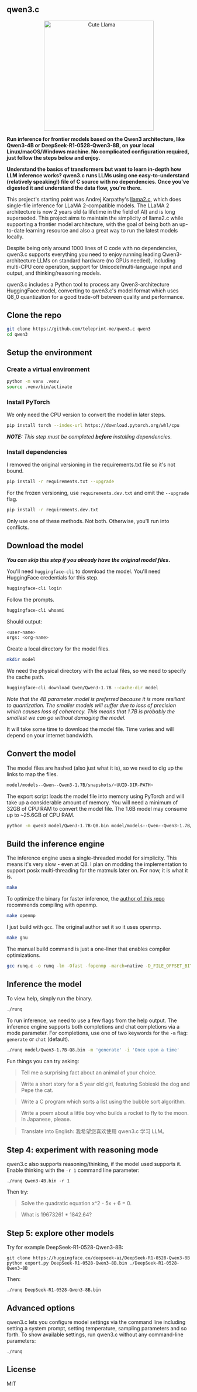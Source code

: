 ## qwen3.c

<p align="center">
  <img src="assets/qwen3_c.jpg" width="300" height="300" alt="Cute Llama">
</p>

**Run inference for frontier models based on the Qwen3 architecture, like Qwen3-4B or DeepSeek-R1-0528-Qwen3-8B, on your local Linux/macOS/Windows machine. No complicated configuration
required, just follow the steps below and enjoy.**

**Understand the basics of transformers but want to learn in-depth how LLM inference works? qwen3.c runs LLMs using one easy-to-understand (relatively speaking!) file of C source with no dependencies. Once you've
digested it and understand the data flow, you're there.**

This project's starting point was Andrej Karpathy's [llama2.c](https://github.com/karpathy/llama2.c), which does single-file
inference for LLaMA 2-compatible models. The LLaMA 2 architecture is now 2 years old (a lifetime in the field of AI) and is
long superseded. This project aims to maintain the simplicity of llama2.c while supporting a frontier
model architecture, with the goal of being both an up-to-date learning resource and also a great way to run the latest models locally.

Despite being only around 1000 lines of C code with no dependencies, qwen3.c supports everything you need to
enjoy running leading Qwen3-architecture LLMs on standard hardware (no GPUs needed), including multi-CPU core operation, support for Unicode/multi-language input and output, and thinking/reasoning models.

qwen3.c includes a Python tool to process any Qwen3-architecture HuggingFace model, converting to qwen3.c's model format which uses Q8_0 quantization for a good trade-off between quality
and performance.

## Clone the repo

```sh
git clone https://github.com/teleprint-me/qwen3.c qwen3
cd qwen3
```

## Setup the environment

### Create a virtual environment

```sh
python -m venv .venv
source .venv/bin/activate
```

### Install PyTorch

We only need the CPU version to convert the model in later steps.

```sh
pip install torch --index-url https://download.pytorch.org/whl/cpu
```

_**NOTE:** This step must be completed **before** installing dependencies._

### Install dependencies

I removed the original versioning in the requirements.txt file so it's not bound.

```sh
pip install -r requirements.txt --upgrade 
```

For the frozen versioning, use `requirements.dev.txt` and omit the `--upgrade` flag.

```sh
pip install -r requirements.dev.txt
```

Only use one of these methods. Not both. Otherwise, you'll run into conflicts.

## Download the model

_**You can skip this step if you already have the original model files.**_

You'll need `huggingface-cli` to download the model. You'll need HuggingFace credentials for this step.

```sh
huggingface-cli login
```

Follow the prompts.

```sh
huggingface-cli whoami
```

Should output:

```sh
<user-name>
orgs: <org-name>
```

Create a local directory for the model files.

```sh
mkdir model
```

We need the physical directory with the actual files, so we need to specify the cache path.

```sh
huggingface-cli download Qwen/Qwen3-1.7B --cache-dir model
```

_Note that the 4B parameter model is preferred because it is more resiliant to quantization._
_The smaller models will suffer due to loss of precision which causes loss of coherency._
_This means that 1.7B is probably the smallest we can go without damaging the model._

It will take some time to download the model file. Time varies and will depend on your internet bandwidth.

## Convert the model

The model files are hashed (also just what it is), so we need to dig up the links to map the files.

```sh
model/models--Qwen--Qwen3-1.7B/snapshots/<UUID-DIR-PATH>
```

The export script loads the model file into memory using PyTorch and will take up a considerable amount of memory.
You will need a minimum of 32GB of CPU RAM to convert the model file. The 1.6B model may consume up to ~25.6GB of CPU RAM.

```sh
python -m qwen3 model/Qwen3-1.7B-Q8.bin model/models--Qwen--Qwen3-1.7B/snapshots/<UUID-DIR-PATH>
```

## Build the inference engine

The inference engine uses a single-threaded model for simplicity. This means it's very slow - even at Q8.
I plan on modding the implementation to support posix multi-threading for the matmuls later on.
For now, it is what it is.

```sh
make
```

To optimize the binary for faster inference, the [author of this repo](https://github.com/adriancable/qwen3.c)
recommends compiling with openmp.

```sh
make openmp
```

I just build with `gcc`. The original author set it so it uses openmp.

```sh
make gnu
```

The manual build command is just a one-liner that enables compiler optimizations.

```sh
gcc runq.c -o runq -lm -Ofast -fopenmp -march=native -D_FILE_OFFSET_BITS=64
```

## Inference the model

To view help, simply run the binary.

```sh
./runq
```

To run inference, we need to use a few flags from the help output.
The inference engine supports both completions and chat completions via a mode parameter.
For completions, use one of two keywords for the `-m` flag: `generate` or `chat` (default).

```sh
./runq model/Qwen3-1.7B-Q8.bin -m 'generate' -i 'Once upon a time'
```

Fun things you can try asking:

> Tell me a surprising fact about an animal of your choice.

> Write a short story for a 5 year old girl, featuring Sobieski the dog and Pepe the cat.

> Write a C program which sorts a list using the bubble sort algorithm.

> Write a poem about a little boy who builds a rocket to fly to the moon. In Japanese, please.

> Translate into English: 我希望您喜欢使用 qwen3.c 学习 LLM。

## Step 4: experiment with reasoning mode

qwen3.c also supports reasoning/thinking, if the model used supports it. Enable thinking with the `-r 1` command line parameter:

```aiignore
./runq Qwen3-4B.bin -r 1
```

Then try:

> Solve the quadratic equation x^2 - 5x + 6 = 0.

> What is 19673261 * 1842.64?

## Step 5: explore other models

Try for example DeepSeek-R1-0528-Qwen3-8B:

```aiignore
git clone https://huggingface.co/deepseek-ai/DeepSeek-R1-0528-Qwen3-8B
python export.py DeepSeek-R1-0528-Qwen3-8B.bin ./DeepSeek-R1-0528-Qwen3-8B
```

Then:

```aiignore
./runq DeepSeek-R1-0528-Qwen3-8B.bin
```

## Advanced options

qwen3.c lets you configure model settings via the command line including setting a system prompt, setting temperature, sampling parameters and so forth.
To show available settings, run qwen3.c without any command-line parameters:

```aiignore
./runq
```

## License

MIT
